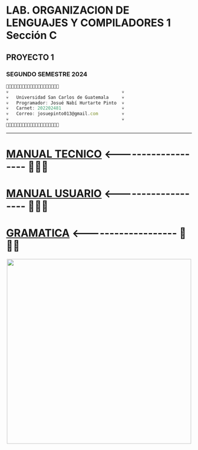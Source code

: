 # LAB. ORGANIZACION DE LENGUAJES Y COMPILADORES 1 Sección C
## PROYECTO 1
### SEGUNDO SEMESTRE 2024
```js
👻💀💀💀💀💀💀💀💀💀💀💀💀💀💀💀💀💀💀👻
💀                                           💀
💀   Universidad San Carlos de Guatemala     💀
💀   Programador: Josué Nabí Hurtarte Pinto  💀   
💀   Carnet: 202202481                       💀       
💀   Correo: josuepinto013@gmail.com         💀   
💀                                           💀       
👻💀💀💀💀💀💀💀💀💀💀💀💀💀💀💀💀💀💀👻
```

---

# [MANUAL TECNICO](src\Documentacion\ManualTecnico.pdf)    <------------------- 👀👀👀
# [MANUAL USUARIO](src\Documentacion\ManualUsuario.pdf)    <------------------- 👀👀👀
# [GRAMATICA](src\Documentacion\Gramatica.txt)    <------------------- 👀👀👀



<p align="center">
  <a href="#"><img src="https://media1.tenor.com/m/z-lHLbprqncAAAAC/atelier-of-witch-hat-coco.gif" width="500px"/></a>
</p>